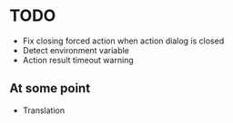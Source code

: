 # TODO

- Fix closing forced action when action dialog is closed
- Detect environment variable
- Action result timeout warning

## At some point

- Translation
